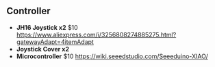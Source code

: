 ## Controller
* **JH16 Joystick x2** $10 https://www.aliexpress.com/i/3256808274885275.html?gatewayAdapt=4itemAdapt
* **Joystick Cover x2**
* **Microcontroller** $10 https://wiki.seeedstudio.com/Seeeduino-XIAO/
